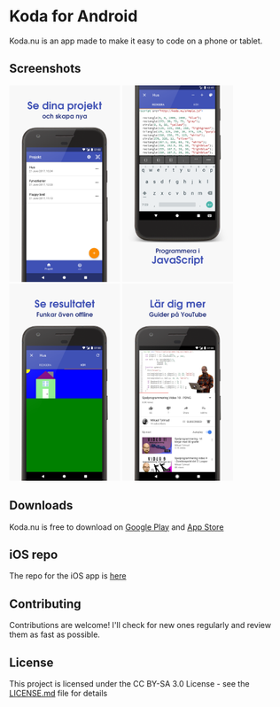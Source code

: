 # Koda for Android
Koda.nu is an app made to make it easy to code on a phone or tablet.

## Screenshots
<img src="https://github.com/alvarlagerlof/koda-android/blob/master/assets/screenshots/1_final.png?raw=true" width="200"> <img src="https://github.com/alvarlagerlof/koda-android/blob/master/assets/screenshots/2_final.png?raw=true" width="200"> <img src="https://github.com/alvarlagerlof/koda-android/blob/master/assets/screenshots/3_final.png?raw=true" width="200"> <img src="https://github.com/alvarlagerlof/koda-android/blob/master/assets/screenshots/4_final.png?raw=true" width="200">

## Downloads
Koda.nu is free to download on [Google Play](https://play.google.com/store/apps/details?id=com.alvarlagerlof.koda) and [App Store](https://itunes.apple.com/us/app/koda-nu/id1143799567)

## iOS repo
The repo for the iOS app is [here](https://github.com/alvarlagerlof/koda-ios)

## Contributing
Contributions are welcome! I'll check for new ones regularly and review them as fast as possible.

## License 
This project is licensed under the CC BY-SA 3.0 License - see the [LICENSE.md](https://github.com/alvarlagerlof/koda-android/blob/master/LICENCE.md) file for details
